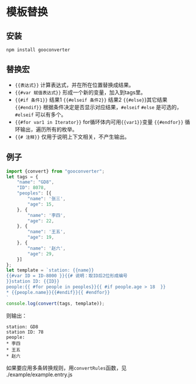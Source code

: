# 模板替换

## 安装

`npm install gooconverter`

## 替换宏

* `{{表达式}}`
    计算表达式，并在所在位置替换成结果。
* `{{#var 赋值表达式}}`
    形成一个新的变量，加入到tags里。
* `{{#if 条件1}}` 结果1 `{{#elseif 条件2}}` 结果2 `{{#else}`}其它结果 `{{#endif}}`
    根据条件决定是否显示对应结果，`#elseif` `#else` 是可选的，`#elseif` 可以有多个。
* `{{#for var1 in Iterator}}` for循环体内可用`{{var1}}`变量 `{{#endfor}}`
    循环输出，遍历所有的枚举。
* `{{# 注释}}`
    仅用于说明上下文相关，不产生输出。

## 例子

```javascript
import {convert} from "gooconverter";
let tags = {
    "name": "GD8",
    "ID": 8078,
    "peoples": [{
        "name": '张三',
        "age": 15,
    }, {
        "name": '李四',
        "age": 22,
    }, {
        "name": '王五',
        "age": 19,
    }, {
        "name": '赵六',
        "age": 29,
    }]
};
let template = `station: {{name}}
{{#var ID = ID-8000 }}{{# 说明：取ID后2位形成编号
}}station ID: {{ID}}
people:{{ #for people in peoples}}{{ #if people.age > 18  }}
* {{people.name}}{{#endif}}{{ #endfor}}
`
console.log(convert(tags, template));
```

则输出：

```plaintext
station: GD8
station ID: 78
people:
* 李四
* 王五
* 赵六
```

如果要应用多条转换规则，用`convertRules`函数，见 ./example/example.entry.js
